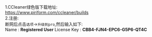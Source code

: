 1.CCleaner绿色版下载地址:  
https://www.piriform.com/ccleaner/builds  
2.注册:  
断网后点击`选项`->`升级到pro`,然后输入如下:  
Name : **Registered User**
License Key : **CBB4-FJN4-EPC6-G5P6-QT4C**
